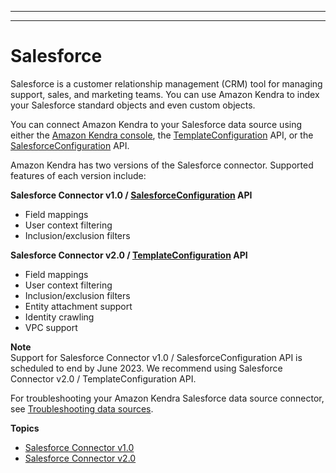 --------

--------

# Salesforce<a name="data-source-salesforce"></a>

Salesforce is a customer relationship management \(CRM\) tool for managing support, sales, and marketing teams\. You can use Amazon Kendra to index your Salesforce standard objects and even custom objects\. 

You can connect Amazon Kendra to your Salesforce data source using either the [Amazon Kendra console](https://console.aws.amazon.com/kendra/), the [TemplateConfiguration](https://docs.aws.amazon.com/kendra/latest/dg/API_TemplateConfiguration.html) API, or the [SalesforceConfiguration](https://docs.aws.amazon.com/kendra/latest/dg/API_SalesforceConfiguration.html) API\.

Amazon Kendra has two versions of the Salesforce connector\. Supported features of each version include:

**Salesforce Connector v1\.0 / [SalesforceConfiguration](https://docs.aws.amazon.com/kendra/latest/dg/API_SalesforceConfiguration.html) API**
+ Field mappings
+ User context filtering
+ Inclusion/exclusion filters

**Salesforce Connector v2\.0 / [TemplateConfiguration](https://docs.aws.amazon.com/kendra/latest/dg/API_TemplateConfiguration.html) API**
+ Field mappings
+ User context filtering
+ Inclusion/exclusion filters
+ Entity attachment support
+ Identity crawling
+ VPC support

**Note**  
Support for Salesforce Connector v1\.0 / SalesforceConfiguration API is scheduled to end by June 2023\. We recommend using Salesforce Connector v2\.0 / TemplateConfiguration API\.

For troubleshooting your Amazon Kendra Salesforce data source connector, see [Troubleshooting data sources](troubleshooting-data-sources.md)\.

**Topics**
+ [Salesforce Connector v1\.0](data-source-v1-salesforce.md)
+ [Salesforce Connector v2\.0](data-source-v2-salesforce.md)